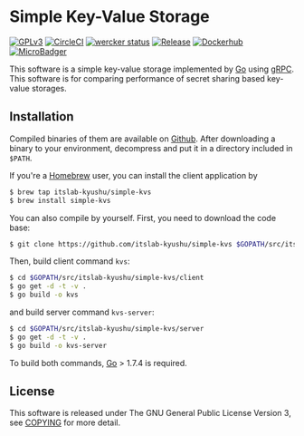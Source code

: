 # Simple Key-Value Storage
[![GPLv3](https://img.shields.io/badge/license-GPLv3-blue.svg)](https://www.gnu.org/copyleft/gpl.html)
[![CircleCI](https://circleci.com/gh/itslab-kyushu/simple-kvs/tree/master.svg?style=svg)](https://circleci.com/gh/itslab-kyushu/simple-kvs/tree/master)
[![wercker status](https://app.wercker.com/status/717adbfffa215daf21462bfa273a5a16/s/master "wercker status")](https://app.wercker.com/project/byKey/717adbfffa215daf21462bfa273a5a16)
[![Release](https://img.shields.io/badge/release-0.2.0-brightgreen.svg)](https://github.com/itslab-kyushu/simple-kvs/releases/tag/v0.2.0)
[![Dockerhub](https://img.shields.io/badge/dockerhub-itslabq%2Fsimple--kvs-blue.svg)](https://hub.docker.com/r/itslabq/simple-kvs/)
[![MicroBadger](https://images.microbadger.com/badges/image/itslabq/simple-kvs.svg)](https://microbadger.com/images/itslabq/simple-kvs)

This software is a simple key-value storage implemented by
[Go](https://golang.org/) using [gRPC](http://www.grpc.io/).
This software is for comparing performance of secret sharing based key-value
storages.


## Installation
Compiled binaries of them are available on
[Github](https://github.com/itslab-kyushu/simple-kvs/releases).
After downloading a binary to your environment,
decompress and put it in a directory included in `$PATH`.

If you're a [Homebrew](http://brew.sh/) user,
you can install the client application by

```sh
$ brew tap itslab-kyushu/simple-kvs
$ brew install simple-kvs
```

You can also compile by yourself.
First, you need to download the code base:

```sh
$ git clone https://github.com/itslab-kyushu/simple-kvs $GOPATH/src/itslab-kyushu/simple-kvs
```

Then, build client command `kvs`:

```sh
$ cd $GOPATH/src/itslab-kyushu/simple-kvs/client
$ go get -d -t -v .
$ go build -o kvs
```

and build server command `kvs-server`:

```sh
$ cd $GOPATH/src/itslab-kyushu/simple-kvs/server
$ go get -d -t -v .
$ go build -o kvs-server
```

To build both commands, [Go](https://golang.org/) > 1.7.4 is required.

## License
This software is released under The GNU General Public License Version 3,
see [COPYING](COPYING) for more detail.
